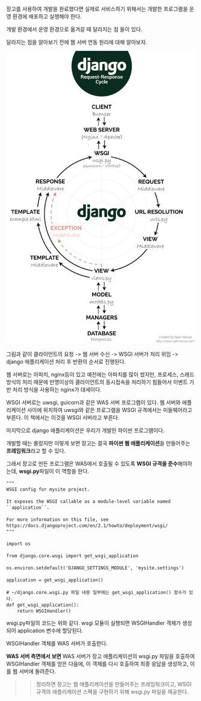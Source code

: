 장고를 사용하여 개발을 완료했다면 실제로 서비스하기 위해서는 개발한 프로그램을 운영 환경에 배포하고 실행해야 한다.

개발 환경에서 운영 환경으로 옮겨갈 때 달라지는 점 들이 있다.

달라지는 점을 알아보기 전에 웹 서버 연동 원리에 대해 알아보자.

![장고](../../image/DJANGO_SERVER.png)

그림과 같이 클라이언트의 요청 -> 웹 서버 수신 -> WSGI 서버가 처리 위임 -> django 애플리케이션 처리 후 반환의 순서로
진행된다.

웹 서버로는 아파치, nginx등이 있고 예전에는 아파치를 많이 썼지만, 프로세스, 스레드 방식의 처리 때문에 만명이상의 클라이언트의 동시접속을 처리하기 힘들어서
이벤트 기반 처리 방식을 사용하는 nginx가 대세이다.

WSGI 서버로는 uwsgi, guicorn과 같은 WAS 서버 프로그램이 있다. 웹 서버와 애플리케이션 사이에 위치하여 uwsgi와 같은 프로그램을 WSGI 규격에서는
미들웨어라고 부른다. 이 책에서는 이것을 WSGI 서버라고 부른다.

마지막으로 django 애플리케이션은 우리가 개발한 파이썬 프로그램이다.

개발할 때는 몰랐지만 이렇게 보면 장고는 결국 **파이썬 웹 애플리케이션**을 만들어주는 **프레임워크**라고 할 수 있다.

그래서 장고로 만든 프로그램은 WAS에서 호출될 수 있도록 **WSGI 규격을 준수**해야하는데, **wsgi.py**파일이 이 역할을 한다.

```
"""
WSGI config for mysite project.

It exposes the WSGI callable as a module-level variable named ``application``.

For more information on this file, see
https://docs.djangoproject.com/en/2.1/howto/deployment/wsgi/
"""

import os

from django.core.wsgi import get_wsgi_application

os.environ.setdefault('DJANGO_SETTINGS_MODULE', 'mysite.settings')

application = get_wsgi_application()

# ~/django.core.wsgi.py 파일 내용 일부에는 get_wsgi_application() 함수가 있다.
def get_wsgi_application():
    return WSGIHandler()
```

wsgi.py파일의 코드는 위와 같다. wsgi 모듈이 실행되면 WSGIHandler 객체가 생성되어 application 변수에 할당된다.

WSGIHandler 객체를 WAS 서버가 호출한다.

**WAS 서버 측면에서 보면** WAS 서버가 장고 애플리케이션의 wsgi.py 파일을 호출하여 WSGIHandler 객체를 얻은 다음에, 
이 객체를 다시 호출하여 최종 응답을 생성하고, 이를 웹 서버에 돌려준다.


>> 정리하면 장고는 웹 애플리케이션을 만들어주는 프레임워크이고, WSGI 규격의 애플리케이션 스펙을 구현하기 위해 wsgi.py 파일을 제공한다.
 